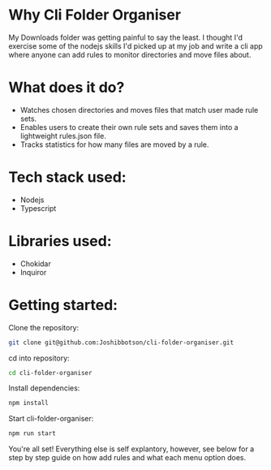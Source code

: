 # Why Cli Folder Organiser

My Downloads folder was getting painful to say the least. I thought I'd exercise some of the nodejs skills I'd picked up at my job and write a cli app where anyone can add rules to monitor directories and move files about.

# What does it do?

-   Watches chosen directories and moves files that match user made rule sets.
-   Enables users to create their own rule sets and saves them into a lightweight rules.json file.
-   Tracks statistics for how many files are moved by a rule.

# Tech stack used:

-   Nodejs
-   Typescript

# Libraries used:

-   Chokidar
-   Inquiror

# Getting started:

Clone the repository:

```bash
git clone git@github.com:Joshibbotson/cli-folder-organiser.git
```

cd into repository:

```bash
cd cli-folder-organiser
```

Install dependencies:

```bash
npm install
```

Start cli-folder-organiser:

```bash
npm run start
```

You're all set! Everything else is self explantory, however, see below for a step by step guide on how add rules and what each menu option does.
